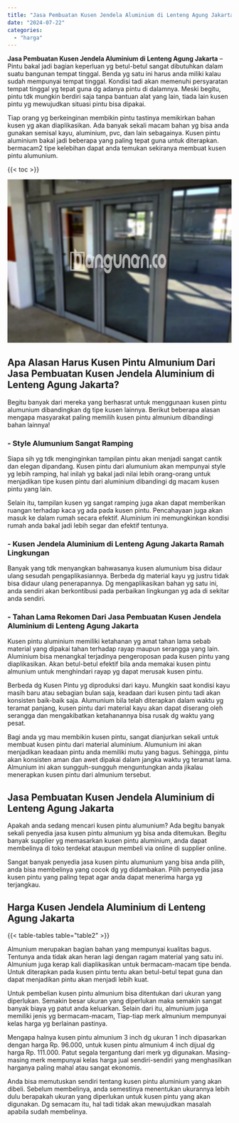 ```yaml
---
title: "Jasa Pembuatan Kusen Jendela Aluminium di Lenteng Agung Jakarta"
date: "2024-07-22"
categories: 
  - "harga"
---
```


**Jasa Pembuatan Kusen Jendela Aluminium di Lenteng Agung Jakarta** – Pintu bakal jadi bagian keperluan yg betul-betul sangat dibutuhkan dalam suatu bangunan tempat tinggal. Benda yg satu ini harus anda miliki kalau sudah mempunyai tempat tinggal. Kondisi tadi akan memenuhi persyaratan tempat tinggal yg tepat guna dg adanya pintu di dalamnya. Meski begitu, pintu tdk mungkin berdiri saja tanpa bantuan alat yang lain, tiada lain kusen pintu yg mewujudkan situasi pintu bisa dipakai.

Tiap orang yg berkeinginan membikin pintu tastinya memikirkan bahan kusen yg akan diaplikasikan. Ada banyak sekali macam bahan yg bisa anda gunakan semisal kayu, aluminium, pvc, dan lain sebagainya. Kusen pintu aluminium bakal jadi beberapa yang paling tepat guna untuk diterapkan. bermacam2 tipe kelebihan dapat anda temukan sekiranya membuat kusen pintu alumunium.

{{< toc >}}

![Jasa Pembuatan Kusen Jendela Aluminium di Lenteng Agung Jakarta](/images/harga-kusen-jendela-alumunium-36.png)

## Apa Alasan Harus Kusen Pintu Almunium Dari Jasa Pembuatan Kusen Jendela Aluminium di Lenteng Agung Jakarta?

Begitu banyak dari mereka yang berhasrat untuk menggunaan kusen pintu alumunium dibandingkan dg tipe kusen lainnya. Berikut beberapa alasan mengapa masyarakat paling memilih kusen pintu almunium dibandingi bahan lainnya!

### \- Style Alumunium Sangat Ramping

Siapa sih yg tdk menginginkan tampilan pintu akan menjadi sangat cantik dan elegan dipandang. Kusen pintu dari alumunium akan mempunyai style yg lebih ramping, hal inilah yg bakal jadi nilai lebih orang-orang untuk menjadikan tipe kusen pintu dari aluminium dibandingi dg macam kusen pintu yang lain.

Selain itu, tampilan kusen yg sangat ramping juga akan dapat memberikan ruangan terhadap kaca yg ada pada kusen pintu. Pencahayaan juga akan masuk ke dalam rumah secara efektif. Aluminium ini memungkinkan kondisi rumah anda bakal jadi lebih segar dan efektif tentunya.

### \- Kusen Jendela Aluminium di Lenteng Agung Jakarta Ramah Lingkungan

Banyak yang tdk menyangkan bahwasanya kusen alumunium bisa didaur ulang sesudah pengaplikasiannya. Berbeda dg material kayu yg justru tidak bisa didaur ulang penerapannya. Dg mengaplikasikan bahan yg satu ini, anda sendiri akan berkontibusi pada perbaikan lingkungan yg ada di sekitar anda sendiri.

### \- Tahan Lama Rekomen Dari Jasa Pembuatan Kusen Jendela Aluminium di Lenteng Agung Jakarta

Kusen pintu aluminium memiliki ketahanan yg amat tahan lama sebab material yang dipakai tahan terhadap rayap maupun serangga yang lain. Aluminium bisa menangkal terjadinya pengeroposan pada kusen pintu yang diaplikasikan. Akan betul-betul efektif bila anda memakai kusen pintu almunium untuk menghindari rayap yg dapat merusak kusen pintu.

Berbeda dg Kusen Pintu yg diproduksi dari kayu. Mungkin saat kondisi kayu masih baru atau sebagian bulan saja, keadaan dari kusen pintu tadi akan konsisten baik-baik saja. Alumunium bila telah diterapkan dalam waktu yg teramat panjang, kusen pintu dari material kayu akan dapat diserang oleh serangga dan mengakibatkan ketahanannya bisa rusak dg waktu yang pesat.

Bagi anda yg mau membikin kusen pintu, sangat dianjurkan sekali untuk membuat kusen pintu dari material aluminium. Alumunium ini akan menjadikan keadaan pintu anda memiliki mutu yang bagus. Sehingga, pintu akan konsisten aman dan awet dipakai dalam jangka waktu yg teramat lama. Almunium ini akan sungguh-sungguh menguntungkan anda jikalau menerapkan kusen pintu dari almunium tersebut.

## Jasa Pembuatan Kusen Jendela Aluminium di Lenteng Agung Jakarta

Apakah anda sedang mencari kusen pintu alumunium? Ada begitu banyak sekali penyedia jasa kusen pintu almunium yg bisa anda ditemukan. Begitu banyak supplier yg memasarkan kusen pintu aluminium, anda dapat membelinya di toko terdekat ataupun membeli via online di supplier online.

Sangat banyak penyedia jasa kusen pintu alumunium yang bisa anda pilih, anda bisa membelinya yang cocok dg yg didambakan. Pilih penyedia jasa kusen pintu yang paling tepat agar anda dapat menerima harga yg terjangkau.

## Harga Kusen Jendela Aluminium di Lenteng Agung Jakarta

{{< table-tables table="table2" >}}

Almunium merupakan bagian bahan yang mempunyai kualitas bagus. Tentunya anda tidak akan heran lagi dengan ragam material yang satu ini. Almunium juga kerap kali diaplikasikan untuk bermacam-macam tipe benda. Untuk diterapkan pada kusen pintu tentu akan betul-betul tepat guna dan dapat menjadikan pintu akan menjadi lebih kuat.

Untuk pembelian kusen pintu almunium bisa ditentukan dari ukuran yang diperlukan. Semakin besar ukuran yang diperlukan maka semakin sangat banyak biaya yg patut anda keluarkan. Selain dari itu, almunium juga memiliki jenis yg bermacam-macam, Tiap-tiap merk almunium mempunyai kelas harga yg berlainan pastinya.

Mengapa halnya kusen pintu almunium 3 inch dg ukuran 1 inch dipasarkan dengan harga Rp. 96.000, untuk kusen pintu almunium 4 inch dijual dg harga Rp. 111.000. Patut segala tergantung dari merk yg digunakan. Masing-masing merk mempunyai kelas harga jual sendiri-sendiri yang menghasilkan harganya paling mahal atau sangat ekonomis.

Anda bisa memutuskan sendiri tentang kusen pintu aluminium yang akan dibeli. Sebelum membelinya, anda semestinya menentukan ukurannya lebih dulu berapakah ukuran yang diperlukan untuk kusen pintu yang akan digunakan. Dg semacam itu, hal tadi tidak akan mewujudkan masalah apabila sudah membelinya.
